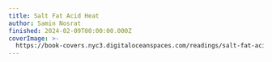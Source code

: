 ```yaml
---
title: Salt Fat Acid Heat
author: Samin Nosrat
finished: 2024-02-09T00:00:00.000Z
coverImage: >-
  https://book-covers.nyc3.digitaloceanspaces.com/readings/salt-fat-acid-heat-01.jpg
---
```

